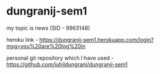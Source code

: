 # dungranij-sem1
my topic is news (SID - 9963148)

heroku link - https://dungranij-sem1.herokuapp.com/login?msg=you%20are%20log%20in


personal git repository which I have used - https://github.com/juhildungrani/dungranij-sem1 
